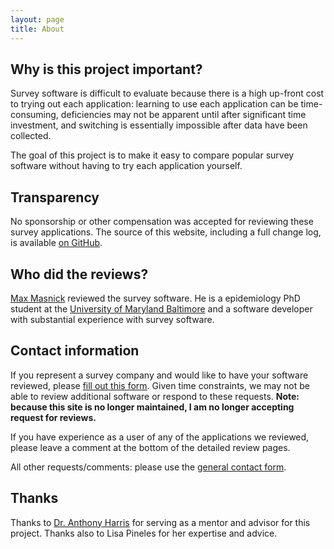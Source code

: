 ```yaml
---
layout: page
title: About
---
```


## Why is this project important?

Survey software is difficult to evaluate because there is a high up-front cost to trying out each application: learning to use each application can be time-consuming, deficiencies may not be apparent until after significant time investment, and switching is essentially impossible after data have been collected.

The goal of this project is to make it easy to compare popular survey software without having to try each application yourself.

## Transparency

No sponsorship or other compensation was accepted for reviewing these survey applications. The source of this website, including a full change log, is available [on GitHub](https://github.com/masnick/survey-review).

## Who did the reviews?

[Max Masnick](http://www.maxmasnick.com) reviewed the survey software. He is a epidemiology PhD student at the [University of Maryland Baltimore](http://epidemiology.umaryland.edu) and a software developer with substantial experience with survey software.

## Contact information

If you represent a survey company and would like to have your software reviewed, please [fill out this form](#). Given time constraints, we may not be able to review additional software or respond to these requests. **Note: because this site is no longer maintained, I am no longer accepting request for reviews.**

If you have experience as a user of any of the applications we reviewed, please leave a comment at the bottom of the detailed review pages.

All other requests/comments: please use the [general contact form](https://masnick.org/contact).

## Thanks

Thanks to [Dr. Anthony Harris](http://medschool.umaryland.edu/facultyresearchprofile/viewprofile.aspx?id=5369) for serving as a mentor and advisor for this project. Thanks also to Lisa Pineles for her expertise and advice.
